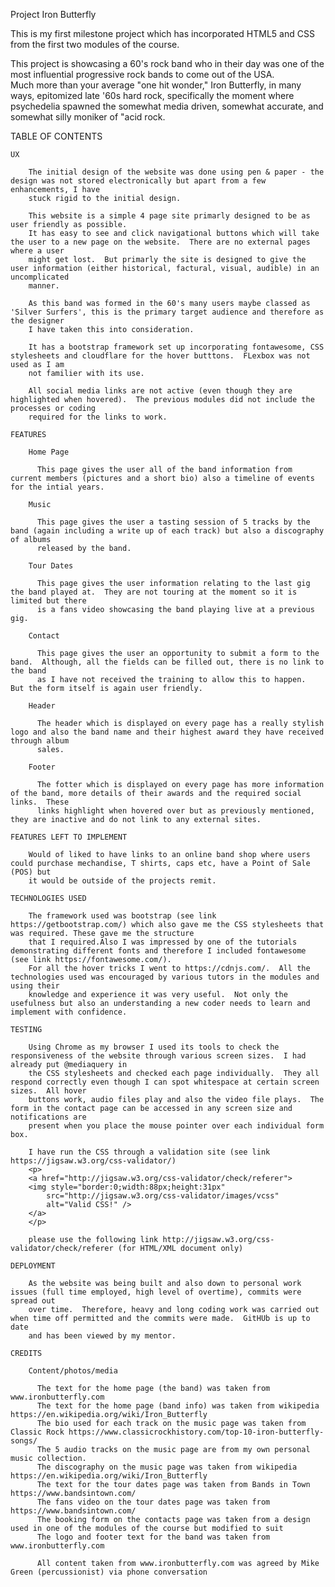   Project Iron Butterfly
  
  This is my first milestone project which has incorporated HTML5 and CSS from the first two modules of the course.
  
  This project is showcasing a 60's rock band who in their day was one of the most influential progressive rock bands to come out of the USA.  
  Much more than your average "one hit wonder," Iron Butterfly, in many ways, epitomized late '60s hard rock, specifically the moment where 
  psychedelia spawned the somewhat media driven, somewhat accurate, and somewhat silly moniker of "acid rock.
  
  TABLE OF CONTENTS
  
    UX
    
        The initial design of the website was done using pen & paper - the design was not stored electronically but apart from a few enhancements, I have
        stuck rigid to the initial design.
        
        This website is a simple 4 page site primarly designed to be as user friendly as possible.  
        It has easy to see and click navigational buttons which will take the user to a new page on the website.  There are no external pages where a user 
        might get lost.  But primarly the site is designed to give the user information (either historical, factural, visual, audible) in an uncomplicated
        manner.
        
        As this band was formed in the 60's many users maybe classed as 'Silver Surfers', this is the primary target audience and therefore as the designer
        I have taken this into consideration.
        
        It has a bootstrap framework set up incorporating fontawesome, CSS stylesheets and cloudflare for the hover butttons.  FLexbox was not used as I am 
        not familier with its use.
        
        All social media links are not active (even though they are highlighted when hovered).  The previous modules did not include the processes or coding
        required for the links to work.
        
    FEATURES
    
        Home Page
        
          This page gives the user all of the band information from current members (pictures and a short bio) also a timeline of events for the intial years.
          
        Music
        
          This page gives the user a tasting session of 5 tracks by the band (again including a write up of each track) but also a discography of albums 
          released by the band.
          
        Tour Dates
        
          This page gives the user information relating to the last gig the band played at.  They are not touring at the moment so it is limited but there
          is a fans video showcasing the band playing live at a previous gig.
          
        Contact
        
          This page gives the user an opportunity to submit a form to the band.  Although, all the fields can be filled out, there is no link to the band
          as I have not received the training to allow this to happen.  But the form itself is again user friendly.
          
        Header
        
          The header which is displayed on every page has a really stylish logo and also the band name and their highest award they have received through album
          sales.
          
        Footer
        
          The fotter which is displayed on every page has more information of the band, more details of their awards and the required social links.  These
          links highlight when hovered over but as previously mentioned, they are inactive and do not link to any external sites.
          
    FEATURES LEFT TO IMPLEMENT
    
        Would of liked to have links to an online band shop where users could purchase mechandise, T shirts, caps etc, have a Point of Sale (POS) but
        it would be outside of the projects remit.
        
    TECHNOLOGIES USED
    
        The framework used was bootstrap (see link https://getbootstrap.com/) which also gave me the CSS stylesheets that was required. These gave me the structure
        that I required.Also I was impressed by one of the tutorials demonstrating different fonts and therefore I included fontawesome (see link https://fontawesome.com/). 
        For all the hover tricks I went to https://cdnjs.com/.  All the technologies used was encouraged by various tutors in the modules and using their
        knowledge and experience it was very useful.  Not only the usefulness but also an understanding a new coder needs to learn and implement with confidence.
        
    TESTING
    
        Using Chrome as my browser I used its tools to check the responsiveness of the website through various screen sizes.  I had already put @mediaquery in
        the CSS stylesheets and checked each page individually.  They all respond correctly even though I can spot whitespace at certain screen sizes.  All hover
        buttons work, audio files play and also the video file plays.  The form in the contact page can be accessed in any screen size and notifications are 
        present when you place the mouse pointer over each individual form box.
        
        I have run the CSS through a validation site (see link https://jigsaw.w3.org/css-validator/) 
        <p>
        <a href="http://jigsaw.w3.org/css-validator/check/referer">
        <img style="border:0;width:88px;height:31px"
            src="http://jigsaw.w3.org/css-validator/images/vcss"
            alt="Valid CSS!" />
        </a>
        </p>
       
        please use the following link http://jigsaw.w3.org/css-validator/check/referer (for HTML/XML document only)
    
    DEPLOYMENT
    
        As the website was being built and also down to personal work issues (full time employed, high level of overtime), commits were spread out
        over time.  Therefore, heavy and long coding work was carried out when time off permitted and the commits were made.  GitHUb is up to date
        and has been viewed by my mentor.
        
    CREDITS
    
        Content/photos/media
        
          The text for the home page (the band) was taken from www.ironbutterfly.com
          The text for the home page (band info) was taken from wikipedia https://en.wikipedia.org/wiki/Iron_Butterfly
          The bio used for each track on the music page was taken from Classic Rock https://www.classicrockhistory.com/top-10-iron-butterfly-songs/
          The 5 audio tracks on the music page are from my own personal music collection.
          The discography on the music page was taken from wikipedia https://en.wikipedia.org/wiki/Iron_Butterfly
          The text for the tour dates page was taken from Bands in Town https://www.bandsintown.com/
          The fans video on the tour dates page was taken from https://www.bandsintown.com/
          The booking form on the contacts page was taken from a design used in one of the modules of the course but modified to suit
          The logo and footer text for the band was taken from www.ironbutterfly.com
          
          All content taken from www.ironbutterfly.com was agreed by Mike Green (percussionist) via phone conversation


        